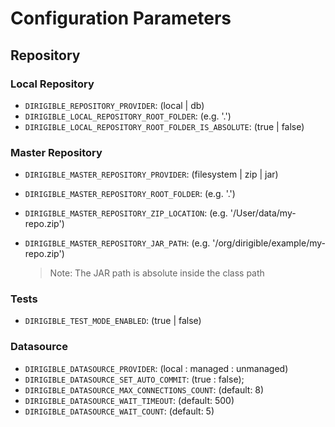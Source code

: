 # Configuration Parameters

## Repository
### Local Repository
- `DIRIGIBLE_REPOSITORY_PROVIDER`: (local | db)
- `DIRIGIBLE_LOCAL_REPOSITORY_ROOT_FOLDER`: (e.g. '.')
- `DIRIGIBLE_LOCAL_REPOSITORY_ROOT_FOLDER_IS_ABSOLUTE`: (true | false)

### Master Repository
- `DIRIGIBLE_MASTER_REPOSITORY_PROVIDER`: (filesystem | zip | jar)
- `DIRIGIBLE_MASTER_REPOSITORY_ROOT_FOLDER`: (e.g. '.')
- `DIRIGIBLE_MASTER_REPOSITORY_ZIP_LOCATION`: (e.g. '/User/data/my-repo.zip')
- `DIRIGIBLE_MASTER_REPOSITORY_JAR_PATH`: (e.g. '/org/dirigible/example/my-repo.zip')

  > Note: The JAR path is absolute inside the class path

### Tests
- `DIRIGIBLE_TEST_MODE_ENABLED`: (true | false)

### Datasource
- `DIRIGIBLE_DATASOURCE_PROVIDER`: (local : managed : unmanaged)
- `DIRIGIBLE_DATASOURCE_SET_AUTO_COMMIT`: (true : false);
- `DIRIGIBLE_DATASOURCE_MAX_CONNECTIONS_COUNT`: (default: 8)
- `DIRIGIBLE_DATASOURCE_WAIT_TIMEOUT`: (default: 500)
- `DIRIGIBLE_DATASOURCE_WAIT_COUNT`: (default: 5)
 
